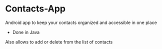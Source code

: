 # Contacts-App

Android app to keep your contacts organized and accessible in one place

- Done in Java


Also allows to add or delete from the list of contacts







